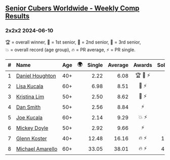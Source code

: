 <style>table {white-space: nowrap;}</style>
<link rel="stylesheet" type="text/css" href="/scw-comp/css/flags.css" />

## [Senior Cubers Worldwide - Weekly Comp Results](/scw-comp/results/)
### 2x2x2 2024-06-10

<span style="white-space: nowrap;">🏆 = overall winner</span>, <span style="white-space: nowrap;">🥇 = 1st senior</span>, <span style="white-space: nowrap;">🥈 = 2nd senior</span>, <span style="white-space: nowrap;">🥉 = 3rd senior</span>, <span style="white-space: nowrap;">💥 = overall record (age group)</span>, <span style="white-space: nowrap;">🔥 = PR average</span>, <span style="white-space: nowrap;">⚡ = PR single</span>.

| # | Name | Age | 🌍 | Single | Average | Awards | Solve 1 | Solve 2 | Solve 3 | Solve 4 | Solve 5 | Video |
| :--: | :-- | :--: | :--: | --: | --: | :--: | --: | --: | --: | --: | --: | :-- |
| 1 | [Daniel Houghton](../../persons/daniel_houghton/222.md) | 40+ | <i class="flag flag-CH" /> | 2.22 | 6.08 | 🏆 🥇 ⚡ | 6.03 | 6.39 | 8.27 | 5.83 | 2.22 | [Desktop](https://www.facebook.com/events/1031082051776253/permalink/1039272454290546) / [Mobile](https://m.facebook.com/events/1031082051776253?view=permalink&id=1039272454290546) |
| 2 | [Lisa Kucala](../../persons/lisa_kucala/222.md) | 60+ | <i class="flag flag-US" /> | 6.98 | 8.51 | 🥈 ⚡ | 7.68 | 8.26 | 9.59 | 6.98 | 13.36 | [Desktop](https://www.facebook.com/events/1031082051776253/permalink/1039487110935747) / [Mobile](https://m.facebook.com/events/1031082051776253?view=permalink&id=1039487110935747) |
| 3 | [Kristina Lim](../../persons/kristina_lim/222.md) | 50+ | <i class="flag flag-US" /> | 2.50 | 8.62 | 🥉 ⚡ | 8.11 | 7.88 | DNF | 9.87 | 2.50 | [Desktop](https://www.facebook.com/1045330593/videos/1164924231321984) / [Mobile](https://m.facebook.com/1045330593/videos/1164924231321984) |
| 4 | [Dan Smith](../../persons/dan_smith/222.md) | 50+ | <i class="flag flag-US" /> | 2.56 | 8.84 | ⚡ | 7.97 | 9.79 | 11.68 | 8.77 | 2.56 | [Desktop](https://www.facebook.com/events/1031082051776253/permalink/1039315880952870) / [Mobile](https://m.facebook.com/events/1031082051776253?view=permalink&id=1039315880952870) |
| 5 | [Joe Kucala](../../persons/joe_kucala/222.md) | 60+ | <i class="flag flag-US" /> | 2.14 | 9.29 | 💥 ⚡ | 9.92 | 9.68 | 9.08 | 9.10 | 2.14 | [Desktop](https://www.facebook.com/events/1031082051776253/permalink/1038912340993224) / [Mobile](https://m.facebook.com/events/1031082051776253?view=permalink&id=1038912340993224) |
| 6 | [Mickey Doyle](../../persons/mickey_doyle/222.md) | 50+ | <i class="flag flag-US" /> | 2.92 | 9.66 | ⚡ | 9.39 | 9.02 | 18.57 | 10.56 | 2.92 | [Desktop](https://www.facebook.com/events/1031082051776253/permalink/1038235057727619) / [Mobile](https://m.facebook.com/events/1031082051776253?view=permalink&id=1038235057727619) |
| 7 | [Glenn Koster](../../persons/glenn_koster/222.md) | 40+ | <i class="flag flag-US" /> | 12.48 | 16.16 | 🔥 ⚡ | 17.11 | 18.92 | 12.48 | 16.60 | 14.77 | [Desktop](https://www.facebook.com/events/1031082051776253/permalink/1039278120956646) / [Mobile](https://m.facebook.com/events/1031082051776253?view=permalink&id=1039278120956646) |
| 8 | [Michael Amarello](../../persons/michael_amarello/222.md) | 60+ | <i class="flag flag-US" /> | 33.05 | 38.01 | 🔥 ⚡ | 45.01 | 58.37 | 33.64 | 33.05 | 35.37 | [Desktop](https://www.facebook.com/events/1031082051776253/permalink/1033937864824005) / [Mobile](https://m.facebook.com/events/1031082051776253?view=permalink&id=1033937864824005) |

<!-- Global site tag (gtag.js) - Google Analytics -->
<script async src="https://www.googletagmanager.com/gtag/js?id=UA-86348435-3"></script>
<script>window.dataLayer = window.dataLayer || []; function gtag() {dataLayer.push(arguments);} gtag('js', new Date()); gtag('config', 'UA-86348435-3');</script>
